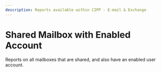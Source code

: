 ```yaml
---
description: Reports available within CIPP - E-mail & Exchange
---
```


# Shared Mailbox with Enabled Account

Reports on all mailboxes that are shared, and also have an enabled user account.

